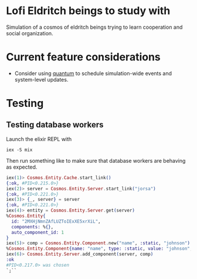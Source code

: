 # Lofi Eldritch beings to study with

Simulation of a cosmos of eldritch beings trying to learn cooperation and social organization.

# Current feature considerations 

- Consider using [quantum](https://hexdocs.pm/quantum/readme.html) to schedule simulation-wide events and system-level updates.

# Testing

## Testing database workers

Launch the elixir REPL with
``` shell
iex -S mix
```


Then run something like to make sure that database workers
are behaving as expected.
``` elixir
iex(1)> Cosmos.Entity.Cache.start_link()
{:ok, #PID<0.215.0>}
iex(2)> server = Cosmos.Entity.Server.start_link("jorsa")
{:ok, #PID<0.221.0>}
iex(3)> {_, server} = server
{:ok, #PID<0.221.0>}
iex(4)> entity = Cosmos.Entity.Server.get(server)
%Cosmos.Entity{
  id: "2MXHjNmnZAfLUZToIExXE5xrXiL",
  components: %{},
  auto_component_id: 1
}
iex(5)> comp = Cosmos.Entity.Component.new("name", :static, "johnson")
%Cosmos.Entity.Component{name: "name", type: :static, value: "johnson", id: nil}
iex(6)> Cosmos.Entity.Server.add_component(server, comp)
:ok
#PID<0.217.0> was chosen
`;``
